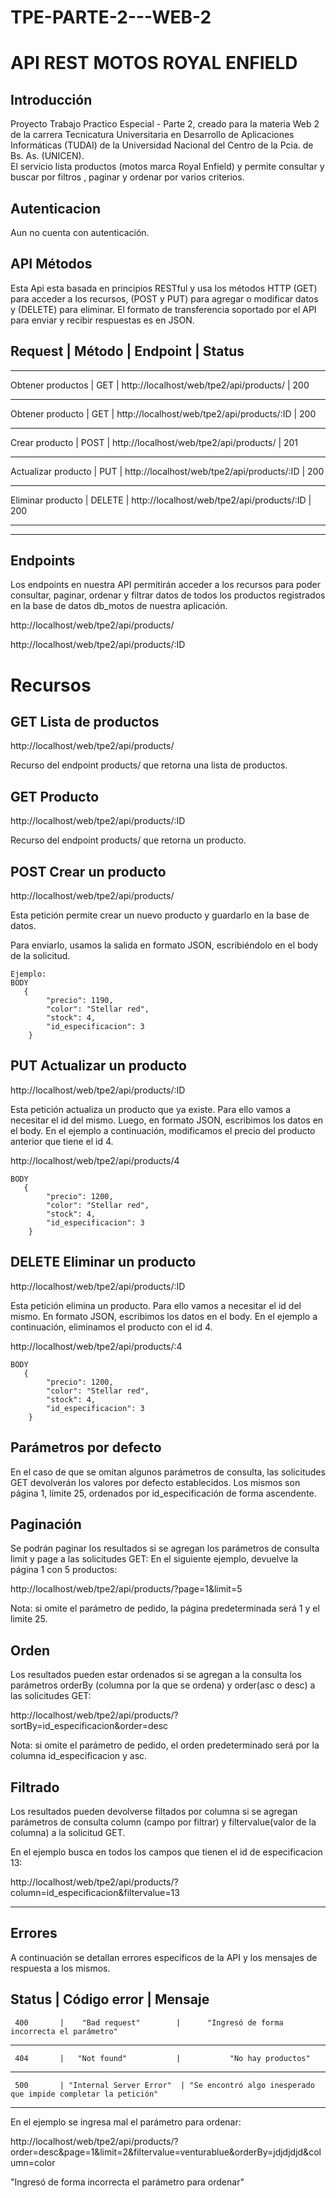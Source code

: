 # TPE-PARTE-2---WEB-2
# API REST MOTOS ROYAL ENFIELD

## Introducción
Proyecto Trabajo Practico Especial - Parte 2,  creado para la materia Web 2 de la carrera Tecnicatura Universitaria en Desarrollo de Aplicaciones Informáticas (TUDAI)
de  la Universidad Nacional del Centro de la Pcia. de Bs. As. (UNICEN).  
El servicio lista productos (motos marca Royal Enfield) y permite consultar y buscar por filtros , paginar y ordenar por varios criterios.

## Autenticacion
Aun no cuenta con autenticación.

## API Métodos
Esta Api esta basada en principios RESTful y usa los métodos HTTP (GET) para acceder a los recursos, (POST y PUT) para agregar o modificar datos y (DELETE) para
eliminar. El formato de transferencia soportado por el API para enviar y recibir respuestas es en JSON.


  ## Request	      |     Método	   |             Endpoint	                    |       Status          


----------------------------------------------------------------------------------------------------        

  Obtener productos  |  GET          | http://localhost/web/tpe2/api/products/     |       200  

----------------------------------------------------------------------------------------------------

 Obtener producto    |    GET        | http://localhost/web/tpe2/api/products/:ID  |       200  

---------------------------------------------------------------------------------------------------

 Crear producto      |   POST        | http://localhost/web/tpe2/api/products/         |     201

 --------------------------------------------------------------------------------------------------

 Actualizar producto  |  PUT         |    http://localhost/web/tpe2/api/products/:ID   |  200

--------------------------------------------------------------------------------------------------
 
 Eliminar producto    |  DELETE      | http://localhost/web/tpe2/api/products/:ID       | 200 

--------------------------------------------------------------------------------------------------

_____________________________________________________________________________________________________________________________________________________

## Endpoints
Los endpoints en nuestra API permitirán acceder a los recursos para poder consultar, paginar, ordenar y filtrar datos de todos los productos registrados en la base
de datos db_motos de nuestra aplicación.

http://localhost/web/tpe2/api/products/

http://localhost/web/tpe2/api/products/:ID

# Recursos

## GET Lista de productos

http://localhost/web/tpe2/api/products/

Recurso del endpoint products/ que retorna una lista de productos. 

## GET Producto

http://localhost/web/tpe2/api/products/:ID

Recurso del endpoint products/ que retorna un producto.

## POST Crear un producto

http://localhost/web/tpe2/api/products/

Esta petición permite crear un nuevo producto y guardarlo en la base de datos.

Para enviarlo, usamos la salida en formato JSON, escribiéndolo en el body de la solicitud.
````
Ejemplo:
BODY
   {
        "precio": 1190,
        "color": "Stellar red",
        "stock": 4,
        "id_especificacion": 3
    }
````

## PUT Actualizar un producto

http://localhost/web/tpe2/api/products/:ID

Esta petición actualiza un producto que ya existe. Para ello vamos a necesitar el id del mismo.
Luego, en formato JSON, escribimos los datos en el body.
En el ejemplo a continuación, modificamos el precio del producto anterior que tiene el id 4.

http://localhost/web/tpe2/api/products/4

```
BODY
   {
        "precio": 1200,
        "color": "Stellar red",
        "stock": 4,
        "id_especificacion": 3
    }
````

## DELETE Eliminar un producto

http://localhost/web/tpe2/api/products/:ID

Esta petición elimina un producto. Para ello vamos a necesitar el id del mismo.
En formato JSON, escribimos los datos en el body.
En el ejemplo a continuación, eliminamos el producto con el id 4.

http://localhost/web/tpe2/api/products/:4

````
BODY
   {
        "precio": 1200,
        "color": "Stellar red",
        "stock": 4,
        "id_especificacion": 3
    }
````

## Parámetros por defecto

En el caso de que se omitan algunos parámetros de consulta, las solicitudes GET devolverán los valores por defecto establecidos.
Los mismos son página 1, límite 25, ordenados por id_especificación de forma ascendente.

## Paginación
Se podrán paginar los resultados si se agregan los parámetros de consulta limit y page a las solicitudes GET:
En el siguiente ejemplo, devuelve la página 1 con 5 productos:

http://localhost/web/tpe2/api/products/?page=1&limit=5

Nota: si omite el parámetro de pedido, la página predeterminada será 1 y el limite 25.

## Orden
Los resultados pueden estar ordenados si se agregan a la consulta los parámetros orderBy (columna por la que se ordena) y order(asc o desc) a las solicitudes GET:

http://localhost/web/tpe2/api/products/?sortBy=id_especificacion&order=desc

Nota: si omite el parámetro de pedido, el orden predeterminado será por la columna id_especificacion y asc.

## Filtrado
Los resultados pueden devolverse filtados por columna si se agregan parámetros de consulta column (campo por filtrar) y filtervalue(valor de la columna) a la solicitud GET.

En el ejemplo busca en todos los campos que tienen el id de especificacion 13:


http://localhost/web/tpe2/api/products/?column=id_especificacion&filtervalue=13

-------------------------------------------------------------------------------------------------------------------------------------------------------
## Errores
A continuación se detallan errores específicos de la API y los mensajes de respuesta a los mismos.

 ##  Status    |    Código error	       |                  Mensaje	  

     400       |    "Bad request"        |      "Ingresó de forma incorrecta el parámetro"                
-----------------------------------------------------------------------------------------------------
                                                                   
     404       |   "Not found"           |           "No hay productos"                             
---------------------------------------------------------------------------------------------------------  
 
     500       | "Internal Server Error"  | "Se encontró algo inesperado que impide completar la petición"


-----------------------------------------------------------------------------------------------------------

En el ejemplo se ingresa mal el parámetro para ordenar:

http://localhost/web/tpe2/api/products/?order=desc&page=1&limit=2&filtervalue=venturablue&orderBy=jdjdjdjd&column=color

"Ingresó de forma incorrecta el parámetro para ordenar"
